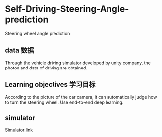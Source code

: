 # Self-Driving-Steering-Angle-prediction
Steering wheel angle prediction

## data 数据

Through the vehicle driving simulator developed by unity company, the photos and data of driving are obtained.

## Learning objectives 学习目标

According to the picture of the car camera, it can automatically judge how to turn the steering wheel. Use end-to-end deep learning.

## simulator

<html>
<a href='https://pan.baidu.com/s/1qfzczPuRz0UgL3e4-x_-Ww'>Simulator link</a>
</html>




